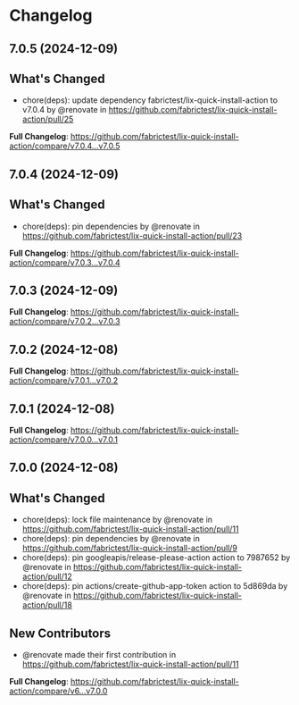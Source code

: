 # Changelog

## 7.0.5 (2024-12-09)

## What's Changed
* chore(deps): update dependency fabrictest/lix-quick-install-action to v7.0.4 by @renovate in https://github.com/fabrictest/lix-quick-install-action/pull/25


**Full Changelog**: https://github.com/fabrictest/lix-quick-install-action/compare/v7.0.4...v7.0.5

## 7.0.4 (2024-12-09)

## What's Changed
* chore(deps): pin dependencies by @renovate in https://github.com/fabrictest/lix-quick-install-action/pull/23


**Full Changelog**: https://github.com/fabrictest/lix-quick-install-action/compare/v7.0.3...v7.0.4

## 7.0.3 (2024-12-09)

**Full Changelog**: https://github.com/fabrictest/lix-quick-install-action/compare/v7.0.2...v7.0.3

## 7.0.2 (2024-12-08)

**Full Changelog**: https://github.com/fabrictest/lix-quick-install-action/compare/v7.0.1...v7.0.2

## 7.0.1 (2024-12-08)

**Full Changelog**: https://github.com/fabrictest/lix-quick-install-action/compare/v7.0.0...v7.0.1

## 7.0.0 (2024-12-08)

## What's Changed
* chore(deps): lock file maintenance by @renovate in https://github.com/fabrictest/lix-quick-install-action/pull/11
* chore(deps): pin dependencies by @renovate in https://github.com/fabrictest/lix-quick-install-action/pull/9
* chore(deps): pin googleapis/release-please-action action to 7987652 by @renovate in https://github.com/fabrictest/lix-quick-install-action/pull/12
* chore(deps): pin actions/create-github-app-token action to 5d869da by @renovate in https://github.com/fabrictest/lix-quick-install-action/pull/18

## New Contributors
* @renovate made their first contribution in https://github.com/fabrictest/lix-quick-install-action/pull/11

**Full Changelog**: https://github.com/fabrictest/lix-quick-install-action/compare/v6...v7.0.0
